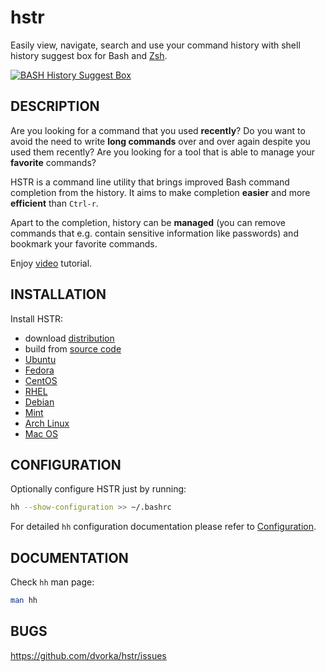 hstr
====
Easily view, navigate, search and use your command history with shell history suggest box for Bash and
[Zsh](CONFIGURATION.md#zsh-history-settings).

[![BASH History Suggest Box](http://mindforger.com/projects/images/hh-animated-01.gif "BASH History Suggest Box @ YouTube")](http://www.youtube.com/watch?v=sPF29NyXe2U)


DESCRIPTION
-----------
Are you looking for a command that you used **recently**? Do you
want to  avoid the need to write **long commands** over and over
again despite you used them recently? Are you looking
for a tool that is able to manage your **favorite** commands?

HSTR is a command line utility that brings improved Bash command completion
from the history. It aims to make completion **easier** and more **efficient**
than `Ctrl-r`.

Apart to the completion, history can be **managed** (you can remove
commands that e.g. contain sensitive information like
passwords) and bookmark your favorite commands.

Enjoy [video](http://www.youtube.com/watch?v=sPF29NyXe2U) tutorial.


INSTALLATION
------------
Install HSTR:
* download [distribution](INSTALLATION.md#distribution-installation)
* build from [source code](INSTALLATION.md#installation-from-source-code)
* [Ubuntu](INSTALLATION.md#ubuntu)
* [Fedora](#fedorarhelcentos)
* [CentOS](#fedorarhelcentos)
* [RHEL](#fedorarhelcentos)
* [Debian](INSTALLATION.md#debianmint)
* [Mint](INSTALLATION.md#debianmint)
* [Arch Linux](INSTALLATION.md#arch-linux)
* [Mac OS](INSTALLATION.md#mac-os)


CONFIGURATION
-------------
Optionally configure HSTR just by running:
```bash
hh --show-configuration >> ~/.bashrc
```
For detailed `hh` configuration documentation please refer to [Configuration](CONFIGURATION.md).


DOCUMENTATION
-------------
Check `hh` man page:
```bash
man hh
```


BUGS
----
https://github.com/dvorka/hstr/issues
